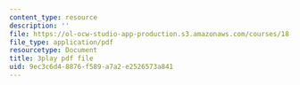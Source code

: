 ```yaml
---
content_type: resource
description: ''
file: https://ol-ocw-studio-app-production.s3.amazonaws.com/courses/18-404j-theory-of-computation-fall-2020/9ec3c6d48876f589a7a2e2526573a841_TTArY7ojshU.pdf
file_type: application/pdf
resourcetype: Document
title: 3play pdf file
uid: 9ec3c6d4-8876-f589-a7a2-e2526573a841
---
```

